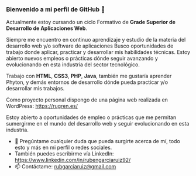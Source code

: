 <!--
**Rugren/Rugren** is a ✨ _special_ ✨ repository because its `README.md` (this file) appears on your GitHub profile.

Here are some ideas to get you started:

- 🔭 I’m currently working on ...
- 🌱 I’m currently learning ...
- 👯 I’m looking to collaborate on ...
- 🤔 I’m looking for help with ...
- 💬 Ask me about ...
- 📫 How to reach me: ...
- 😄 Pronouns: ...
- ⚡ Fun fact: ...
-->

### Bienvenido a mi perfil de GitHub 👋

Actualmente estoy cursando un ciclo Formativo de **Grade Superior de Desarrollo de Aplicaciones Web**.

Siempre me encuentro en continuo aprendizaje y estudio de la materia del desarrollo web y/o software de aplicaciones
Busco oportunidades de trabajo donde aplicar, practicar y desarrollar  mis habilidades técnicas.
Estoy abierto nuevos empleos o prácticas dónde seguir avanzando y evolucionando en esta industria del sector tecnológico.

Trabajo con **HTML**, **CSS3**, **PHP**, **Java**, también me gustaría aprender Phyton, y demás entornos de desarrollo dónde pueda practicar y/o desarrollar mis trabajos. 

Como proyecto personal dispongo de una página web realizada en WordPress: https://rugren.es/

Estoy abierto a oportunidades de empleo o prácticas que me permitan sumergirme en el mundo del desarrollo web y seguir evolucionando en esta industria.

- 💬 Pregúntame cualquier duda que pueda surgirte acerca de mí, todo esto y más en mi perfil o redes sociales.
- También puedes escribirme vía LinkedIn: https://www.linkedin.com/in/rubengarciaruiz92/
- 📫 Contáctame: rubgarciaruiz@gmail.com 
